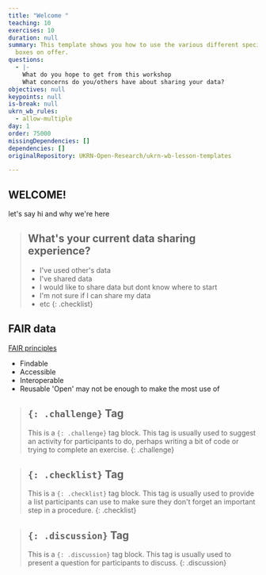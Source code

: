 ```yaml
---
title: "Welcome "
teaching: 10
exercises: 10
duration: null
summary: This template shows you how to use the various different special text
  boxes on offer.
questions:
  - |-
    What do you hope to get from this workshop
    What concerns do you/others have about sharing your data?
objectives: null
keypoints: null
is-break: null
ukrn_wb_rules:
  - allow-multiple
day: 1
order: 75000
missingDependencies: []
dependencies: []
originalRepository: UKRN-Open-Research/ukrn-wb-lesson-templates

---
```

## WELCOME!

let's say hi and why we're here

> ## What's your current data sharing experience?
> - I've used other's data
> - I've shared data
> - I would like to share data but dont know where to start
> - I'm not sure if I can share my data
> - etc
{: .checklist}

## FAIR data
[FAIR principles](https://www.go-fair.org/fair-principles/)
- Findable
- Accessible
- Interoperable
- Reusable
'Open' may not be enough to make the most use of 


> ## `{: .challenge}` Tag
> This is a `{: .challenge}` tag block.
> This tag is usually used to suggest an activity for participants to do, perhaps writing a bit of code or trying to complete an exercise.
{: .challenge}

> ## `{: .checklist}` Tag
> This is a `{: .checklist}` tag block.
> This tag is usually used to provide a list participants can use to make sure they don't forget an important step in a procedure.
{: .checklist}

> ## `{: .discussion}` Tag
> This is a `{: .discussion}` tag block.
> This tag is usually used to present a question for participants to discuss.
{: .discussion}

